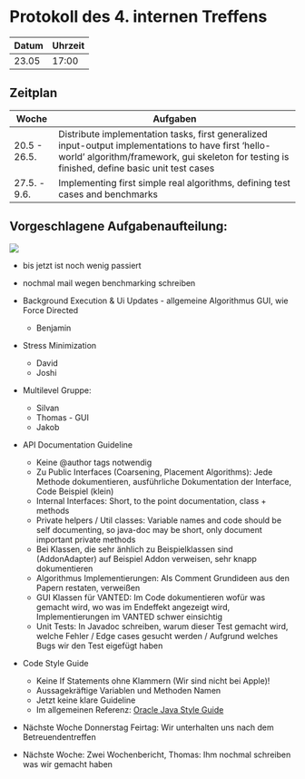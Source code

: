 # Protokoll des 4. internen Treffens

Datum | Uhrzeit
------|--------
23.05 | 17:00   

## Zeitplan

Woche | Aufgaben
------|---------
20.5 - 26.5. | Distribute implementation tasks, first generalized input-output implementations to have first ‘hello-world’ algorithm/framework, gui skeleton for testing is finished, define basic unit test cases
27.5. - 9.6. | Implementing first simple real algorithms, defining test cases and benchmarks

## Vorgeschlagene Aufgabenaufteilung:
![](Tasks-Milestone2.jpg)

- bis jetzt ist noch wenig passiert
- nochmal mail wegen benchmarking schreiben

- Background Execution & Ui Updates - allgemeine Algorithmus GUI, wie Force Directed
  * Benjamin
- Stress Minimization
  * David
  * Joshi
- Multilevel Gruppe:
  * Silvan
  * Thomas - GUI
  * Jakob

- API Documentation Guideline
  * Keine @author tags notwendig
  * Zu Public Interfaces (Coarsening, Placement Algorithms): Jede Methode dokumentieren, ausführliche Dokumentation der Interface, Code Beispiel (klein)
  * Internal Interfaces: Short, to the point documentation, class + methods
  * Private helpers / Util classes: Variable names and code should be self documenting, so java-doc may be short, only document important private methods
  * Bei Klassen, die sehr änhlich zu Beispielklassen sind (AddonAdapter) auf Beispiel Addon verweisen, sehr knapp dokumentieren
  * Algorithmus Implementierungen: Als Comment Grundideen aus den Papern restaten, verweißen
  * GUI Klassen für VANTED: Im Code dokumentieren wofür was gemacht wird, wo was im Endeffekt angezeigt wird, Implementierungen im VANTED schwer einsichtig
  * Unit Tests: In Javadoc schreiben, warum dieser Test gemacht wird, welche Fehler / Edge cases gesucht werden / Aufgrund welches Bugs wir den Test eigefügt haben

- Code Style Guide
  * Keine If Statements ohne Klammern (Wir sind nicht bei Apple)!
  * Aussagekräftige Variablen und Methoden Namen
  * Jetzt keine klare Guideline
  * Im allgemeinen Referenz: [Oracle Java Style Guide](https://www.oracle.com/technetwork/java/javase/documentation/codeconventions-142311.html#449)

 - Nächste Woche Donnerstag Feirtag: Wir unterhalten uns nach dem Betreuendentreffen
 - Nächste Woche: Zwei Wochenbericht, Thomas: Ihm nochmal schreiben was wir gemacht haben
